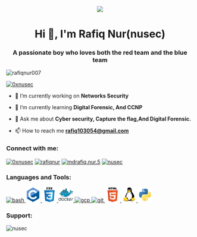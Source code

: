 <div id="header" align="center">
  <img src="https://media2.giphy.com/media/3kPDmoWdBpQPNhCnUG/giphy.gif?cid=6c09b9522c434f6ba1f6299425ddca03c2ee1c9decac57d2&rid=giphy.gif" width="100"/>
</div>

<h1 align="center">Hi 👋, I'm Rafiq Nur(nusec)</h1>
<h3 align="center"> A passionate boy who loves both the red team and the blue team</h3>

<p align="left"> <img src="https://komarev.com/ghpvc/?username=rafiqnur007&label=Profile%20views&color=0e75b6&style=flat" alt="rafiqnur007" /> </p>

<p align="left"> <a href="https://twitter.com/0xnusec" target="blank"><img src="https://img.shields.io/twitter/follow/0xnusec?logo=twitter&style=for-the-badge" alt="0xnusec" /></a> </p>

- 🔭 I’m currently working on **Networks Security**

- 🌱 I’m currently learning **Digital Forensic, And CCNP**

- 💬 Ask me about **Cyber security, Capture the flag,And Digital Forensic.**

- 📫 How to reach me **rafiq103054@gmail.com**

<h3 align="left">Connect with me:</h3>
<p align="left">
<a href="https://twitter.com/0xnusec" target="blank"><img align="center" src="https://raw.githubusercontent.com/rahuldkjain/github-profile-readme-generator/master/src/images/icons/Social/twitter.svg" alt="0xnusec" height="30" width="40" /></a>
<a href="https://linkedin.com/in/rafiqnur" target="blank"><img align="center" src="https://raw.githubusercontent.com/rahuldkjain/github-profile-readme-generator/master/src/images/icons/Social/linked-in-alt.svg" alt="rafiqnur" height="30" width="40" /></a>
<a href="https://fb.com/mdrafiq.nur.5" target="blank"><img align="center" src="https://raw.githubusercontent.com/rahuldkjain/github-profile-readme-generator/master/src/images/icons/Social/facebook.svg" alt="mdrafiq.nur.5" height="30" width="40" /></a>
<a href="https://www.youtube.com/c/nusec" target="blank"><img align="center" src="https://raw.githubusercontent.com/rahuldkjain/github-profile-readme-generator/master/src/images/icons/Social/youtube.svg" alt="nusec" height="30" width="40" /></a>
</p>

<h3 align="left">Languages and Tools:</h3>
<p align="left"> <a href="https://www.gnu.org/software/bash/" target="_blank" rel="noreferrer"> <img src="https://www.vectorlogo.zone/logos/gnu_bash/gnu_bash-icon.svg" alt="bash" width="40" height="40"/> </a> <a href="https://www.cprogramming.com/" target="_blank" rel="noreferrer"> <img src="https://raw.githubusercontent.com/devicons/devicon/master/icons/c/c-original.svg" alt="c" width="40" height="40"/> </a> <a href="https://www.w3schools.com/css/" target="_blank" rel="noreferrer"> <img src="https://raw.githubusercontent.com/devicons/devicon/master/icons/css3/css3-original-wordmark.svg" alt="css3" width="40" height="40"/> </a> <a href="https://www.docker.com/" target="_blank" rel="noreferrer"> <img src="https://raw.githubusercontent.com/devicons/devicon/master/icons/docker/docker-original-wordmark.svg" alt="docker" width="40" height="40"/> </a> <a href="https://cloud.google.com" target="_blank" rel="noreferrer"> <img src="https://www.vectorlogo.zone/logos/google_cloud/google_cloud-icon.svg" alt="gcp" width="40" height="40"/> </a> <a href="https://git-scm.com/" target="_blank" rel="noreferrer"> <img src="https://www.vectorlogo.zone/logos/git-scm/git-scm-icon.svg" alt="git" width="40" height="40"/> </a> <a href="https://www.w3.org/html/" target="_blank" rel="noreferrer"> <img src="https://raw.githubusercontent.com/devicons/devicon/master/icons/html5/html5-original-wordmark.svg" alt="html5" width="40" height="40"/> </a> <a href="https://www.linux.org/" target="_blank" rel="noreferrer"> <img src="https://raw.githubusercontent.com/devicons/devicon/master/icons/linux/linux-original.svg" alt="linux" width="40" height="40"/> </a> <a href="https://www.python.org" target="_blank" rel="noreferrer"> <img src="https://raw.githubusercontent.com/devicons/devicon/master/icons/python/python-original.svg" alt="python" width="40" height="40"/> </a> </p>

<h3 align="left">Support:</h3>
<p><a href="https://www.buymeacoffee.com/nusec"> <img align="left" src="https://cdn.buymeacoffee.com/buttons/v2/default-yellow.png" height="50" width="210" alt="nusec" /></a></p><br><br>
